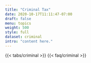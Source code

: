 ```yaml
---
title: "Criminal Tax"
date: 2020-10-17T11:11:47-07:00
draft: false
menu: topics
weight: 500
style: full
dataset: criminal
intro: "content here."
---
```


{{< tabs/criminal >}}
{{< faq/criminal >}}
